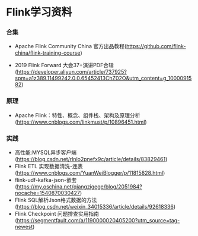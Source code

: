 # Flink学习资料


### 合集
*  Apache Flink Community China 官方出品教程(https://github.com/flink-china/flink-training-course)

* 2019 Flink Forward 大会37+演讲PDF合辑(https://developer.aliyun.com/article/737925?spm=a1z389.11499242.0.0.65452413ChZ02O&utm_content=g_1000091582)


### 原理
* Apache Flink：特性、概念、组件栈、架构及原理分析(https://www.cnblogs.com/linkmust/p/10896451.html)


### 实践
* 高性能:MYSQL异步客户端(https://blog.csdn.net/rlnlo2pnefx9c/article/details/83829461)
* Flink ETL 实现数据清洗-连表(https://www.cnblogs.com/YuanWeiBlogger/p/11815828.html)
* flink-udf-kafka-json-嵌套(https://my.oschina.net/qiangzigege/blog/2051984?nocache=1540870030427)
* Flink SQL解析Json格式数据的方法(https://blog.csdn.net/weixin_34015336/article/details/92618336)
* Flink Checkpoint 问题排查实用指南(https://segmentfault.com/a/1190000020405200?utm_source=tag-newest)

